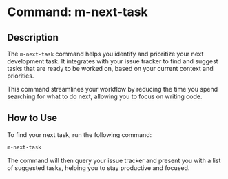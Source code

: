 # Command: m-next-task

## Description

The `m-next-task` command helps you identify and prioritize your next development task. It integrates with your issue tracker to find and suggest tasks that are ready to be worked on, based on your current context and priorities.

This command streamlines your workflow by reducing the time you spend searching for what to do next, allowing you to focus on writing code.

## How to Use

To find your next task, run the following command:

```bash
m-next-task
```

The command will then query your issue tracker and present you with a list of suggested tasks, helping you to stay productive and focused.

